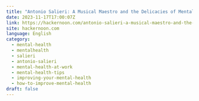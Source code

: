 ```yaml
---
title: "Antonio Salieri: A Musical Maestro and the Delicacies of Mental Health"
date: 2023-11-17T17:00:07Z
link: https://hackernoon.com/antonio-salieri-a-musical-maestro-and-the-delicacies-of-mental-health?source=rss&utm_medium=RSS&utm_source=news.12bit.vn
site: hackernoon.com
language: English
category:
  - mental-health
  - mentalhealth
  - salieri
  - antonio-salieri
  - mental-health-at-work
  - mental-health-tips
  - improving-your-mental-health
  - how-to-improve-mental-health
draft: false
---
```

